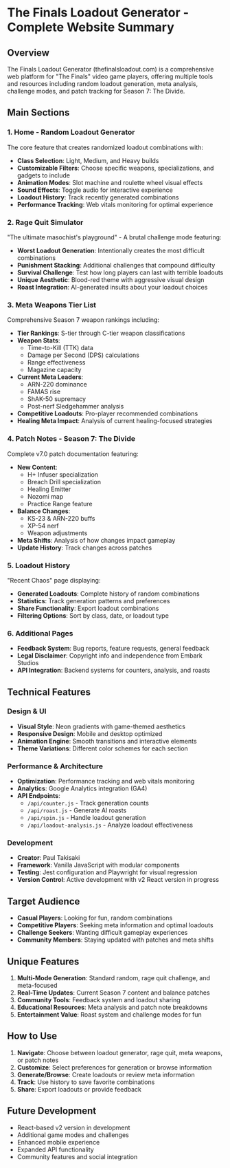 # The Finals Loadout Generator - Complete Website Summary

## Overview
The Finals Loadout Generator (thefinalsloadout.com) is a comprehensive web platform for "The Finals" video game players, offering multiple tools and resources including random loadout generation, meta analysis, challenge modes, and patch tracking for Season 7: The Divide.

## Main Sections

### 1. **Home - Random Loadout Generator**
The core feature that creates randomized loadout combinations with:
- **Class Selection**: Light, Medium, and Heavy builds
- **Customizable Filters**: Choose specific weapons, specializations, and gadgets to include
- **Animation Modes**: Slot machine and roulette wheel visual effects
- **Sound Effects**: Toggle audio for interactive experience
- **Loadout History**: Track recently generated combinations
- **Performance Tracking**: Web vitals monitoring for optimal experience

### 2. **Rage Quit Simulator**
"The ultimate masochist's playground" - A brutal challenge mode featuring:
- **Worst Loadout Generation**: Intentionally creates the most difficult combinations
- **Punishment Stacking**: Additional challenges that compound difficulty
- **Survival Challenge**: Test how long players can last with terrible loadouts
- **Unique Aesthetic**: Blood-red theme with aggressive visual design
- **Roast Integration**: AI-generated insults about your loadout choices

### 3. **Meta Weapons Tier List**
Comprehensive Season 7 weapon rankings including:
- **Tier Rankings**: S-tier through C-tier weapon classifications
- **Weapon Stats**: 
  - Time-to-Kill (TTK) data
  - Damage per Second (DPS) calculations
  - Range effectiveness
  - Magazine capacity
- **Current Meta Leaders**:
  - ARN-220 dominance
  - FAMAS rise
  - ShAK-50 supremacy
  - Post-nerf Sledgehammer analysis
- **Competitive Loadouts**: Pro-player recommended combinations
- **Healing Meta Impact**: Analysis of current healing-focused strategies

### 4. **Patch Notes - Season 7: The Divide**
Complete v7.0 patch documentation featuring:
- **New Content**:
  - H+ Infuser specialization
  - Breach Drill specialization
  - Healing Emitter
  - Nozomi map
  - Practice Range feature
- **Balance Changes**:
  - KS-23 & ARN-220 buffs
  - XP-54 nerf
  - Weapon adjustments
- **Meta Shifts**: Analysis of how changes impact gameplay
- **Update History**: Track changes across patches

### 5. **Loadout History**
"Recent Chaos" page displaying:
- **Generated Loadouts**: Complete history of random combinations
- **Statistics**: Track generation patterns and preferences
- **Share Functionality**: Export loadout combinations
- **Filtering Options**: Sort by class, date, or loadout type

### 6. **Additional Pages**
- **Feedback System**: Bug reports, feature requests, general feedback
- **Legal Disclaimer**: Copyright info and independence from Embark Studios
- **API Integration**: Backend systems for counters, analysis, and roasts

## Technical Features

### Design & UI
- **Visual Style**: Neon gradients with game-themed aesthetics
- **Responsive Design**: Mobile and desktop optimized
- **Animation Engine**: Smooth transitions and interactive elements
- **Theme Variations**: Different color schemes for each section

### Performance & Architecture
- **Optimization**: Performance tracking and web vitals monitoring
- **Analytics**: Google Analytics integration (GA4)
- **API Endpoints**: 
  - `/api/counter.js` - Track generation counts
  - `/api/roast.js` - Generate AI roasts
  - `/api/spin.js` - Handle loadout generation
  - `/api/loadout-analysis.js` - Analyze loadout effectiveness

### Development
- **Creator**: Paul Takisaki
- **Framework**: Vanilla JavaScript with modular components
- **Testing**: Jest configuration and Playwright for visual regression
- **Version Control**: Active development with v2 React version in progress

## Target Audience
- **Casual Players**: Looking for fun, random combinations
- **Competitive Players**: Seeking meta information and optimal loadouts
- **Challenge Seekers**: Wanting difficult gameplay experiences
- **Community Members**: Staying updated with patches and meta shifts

## Unique Features
1. **Multi-Mode Generation**: Standard random, rage quit challenge, and meta-focused
2. **Real-Time Updates**: Current Season 7 content and balance patches
3. **Community Tools**: Feedback system and loadout sharing
4. **Educational Resources**: Meta analysis and patch note breakdowns
5. **Entertainment Value**: Roast system and challenge modes for fun

## How to Use
1. **Navigate**: Choose between loadout generator, rage quit, meta weapons, or patch notes
2. **Customize**: Select preferences for generation or browse information
3. **Generate/Browse**: Create loadouts or review meta information
4. **Track**: Use history to save favorite combinations
5. **Share**: Export loadouts or provide feedback

## Future Development
- React-based v2 version in development
- Additional game modes and challenges
- Enhanced mobile experience
- Expanded API functionality
- Community features and social integration